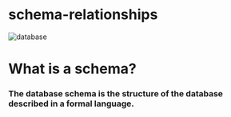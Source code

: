# schema-relationships

![database](//d2slcw3kip6qmk.cloudfront.net/marketing/pages/chart/seo/database/discovery/database-schema-the-definiton-and-purpose-of-a-database-schema-feature.svg)

# What is a schema?
### The database schema is the structure of the database described in a formal language.
